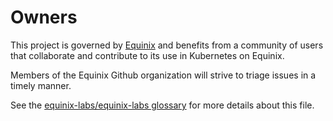 # Owners

This project is governed by [Equinix](https://metal.equinix.com) and benefits from a community of users that collaborate and contribute to its use in Kubernetes on Equinix.

Members of the Equinix Github organization will strive to triage issues in a timely manner.

See the [equinix-labs/equinix-labs glossary](https://github.com/equinix-labs/equinix-labs/blob/main/glossary.md#ownersmd) for more details about this file.
